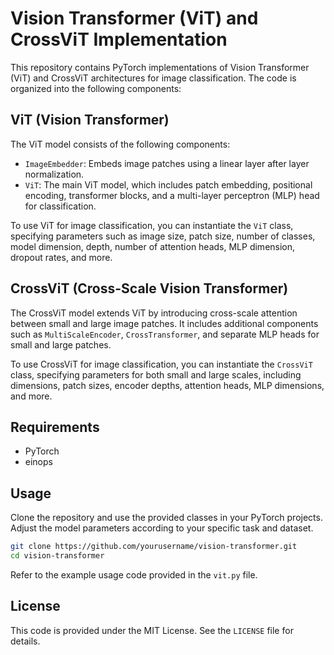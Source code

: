 # Vision Transformer (ViT) and CrossViT Implementation

This repository contains PyTorch implementations of Vision Transformer (ViT) and CrossViT architectures for image classification. The code is organized into the following components:

## ViT (Vision Transformer)

The ViT model consists of the following components:

- `ImageEmbedder`: Embeds image patches using a linear layer after layer normalization.
- `ViT`: The main ViT model, which includes patch embedding, positional encoding, transformer blocks, and a multi-layer perceptron (MLP) head for classification.

To use ViT for image classification, you can instantiate the `ViT` class, specifying parameters such as image size, patch size, number of classes, model dimension, depth, number of attention heads, MLP dimension, dropout rates, and more.

## CrossViT (Cross-Scale Vision Transformer)

The CrossViT model extends ViT by introducing cross-scale attention between small and large image patches. It includes additional components such as `MultiScaleEncoder`, `CrossTransformer`, and separate MLP heads for small and large patches.

To use CrossViT for image classification, you can instantiate the `CrossViT` class, specifying parameters for both small and large scales, including dimensions, patch sizes, encoder depths, attention heads, MLP dimensions, and more.

## Requirements

- PyTorch
- einops

## Usage

Clone the repository and use the provided classes in your PyTorch projects. Adjust the model parameters according to your specific task and dataset.

```bash
git clone https://github.com/yourusername/vision-transformer.git
cd vision-transformer
```

Refer to the example usage code provided in the `vit.py` file.

## License

This code is provided under the MIT License. See the `LICENSE` file for details.
